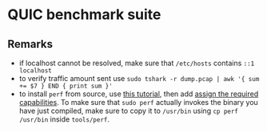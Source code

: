 # QUIC benchmark suite

## Remarks

* if localhost cannot be resolved, make sure that `/etc/hosts` contains `::1 localhost`
* to verify traffic amount sent use `sudo tshark -r dump.pcap | awk '{ sum += $7 } END { print sum }'`
* to install `perf` from source, use [this tutorial](https://medium.com/@manas.marwah/building-perf-tool-fc838f084f71), then add [assign the required capabilities](https://www.kernel.org/doc/html/latest/admin-guide/perf-security.html). To make sure that `sudo perf` actually invokes the binary you have just compiled, make sure to copy it to `/usr/bin` using `cp perf /usr/bin` inside `tools/perf`.